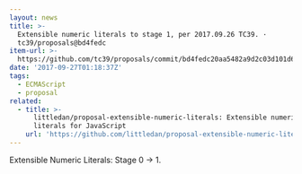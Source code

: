 ```yaml
---
layout: news
title: >-
  Extensible numeric literals to stage 1, per 2017.09.26 TC39. ·
  tc39/proposals@bd4fedc
item-url: >-
  https://github.com/tc39/proposals/commit/bd4fedc20aa5482a9d2c03d101d65e2d41b6bd36
date: '2017-09-27T01:18:37Z'
tags:
  - ECMAScript
  - proposal
related:
  - title: >-
      littledan/proposal-extensible-numeric-literals: Extensible numeric
      literals for JavaScript
    url: 'https://github.com/littledan/proposal-extensible-numeric-literals'
---
```

Extensible Numeric Literals: Stage 0 -> 1.
